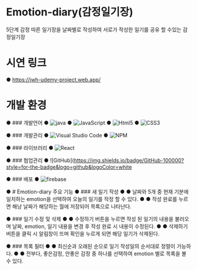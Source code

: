 # Emotion-diary(감정일기장)
5단계 감정 따른 일기장을 날짜별로 작성하여 서로가 작성한 일기를 공유 할 수있는 감정일기장

# 시연 링크

● https://jwh-udemy-project.web.app/

# 개발 환경
● ### 개발언어
● ![java](https://img.shields.io/badge/Java-ED8B00?style=for-the-badge&logo=openjdk&logoColor=white)
● ![JavaScript](https://img.shields.io/badge/JavaScript-F7DF1E?style=for-the-badge&logo=JavaScript&logoColor=white)
● ![Html5](https://img.shields.io/badge/HTML-239120?style=for-the-badge&logo=html5&logoColor=white)
● ![CSS3](https://img.shields.io/badge/CSS-239120?&style=for-the-badge&logo=css3&logoColor=white)

● ### 개발관리
● ![Visual Studio Code](https://img.shields.io/badge/Visual_Studio_Code-0078D4?style=for-the-badge&logo=visual%20studio%20code&logoColor=white)
● ![NPM](https://img.shields.io/badge/npm-CB3837?style=for-the-badge&logo=npm&logoColor=white)

● ### 라이브러리
● ![React](https://img.shields.io/badge/React-20232A?style=for-the-badge&logo=react&logoColor=61DAFB)

● ### 협업관리
● ![GitHub](https://img.shields.io/badge/GitHub-100000?style=for-the-badge&logo=github&logoColor=white

● ### 배포
● ![firebase](https://img.shields.io/badge/Firebase-039BE5?style=for-the-badge&logo=Firebase&logoColor=white)

● # Emotion-diary 주요 기능
● ### 새 일기 작성
● ● 날짜와 5개 중 현재 기분에 일치하는 emotion을 선택하여 오늘의 일기를 작정 할 수 있다.
● ● 작성 완료를 누르면 해낭 날짜가 해당하는 월에 저장되어 목록으로 나타난다.

● ### 일기 수정 및 삭제
● ● 수정하기 버튼을 누르면 작성 된 일기의 내용을 불러오며 날짜, emotion, 일기 내용을 변경 후 작성 완료 시 내용이 수정된다.
● ● 삭제하기 버튼을 클릭 시 알림창이 뜨며 확인을 누르게 되면 해당 일기가 삭제된다.

● ### 목록 필터
● ● 최신순과 오래된 순으로 일기 작성일의 순서대로 정렬이 가능하다.
● ● 전부다, 좋은감정, 안좋은 감정 중 하나를 선택하여 emotion 별로 목록을 볼 수 있다. 





